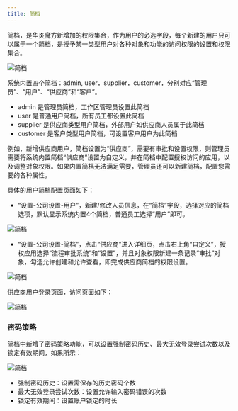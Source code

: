 ```yaml
---
title: 简档
---
```


简档，是华炎魔方新增加的权限集合，作为用户的必选字段，每个新建的用户只可以属于一个简档，是授予某一类型用户对各种对象和功能的访问权限的设置和权限集合。

![简档](/assets/workflow/profile_1.png)

系统内置四个简档：admin, user，supplier，customer，分别对应“管理员”、“用户”、“供应商”和“客户”。
- admin 是管理员简档，工作区管理员设置此简档
- user 是普通用户简档，所有员工都设置此简档
- supplier 是供应商类型用户简档，外部用户如供应商人员属于此简档
- customer 是客户类型用户简档，可设置客户用户为此简档

例如，新增供应商用户，简档设置为“供应商”，需要有审批和设置权限，则管理员需要将系统内置简档“供应商”设置为自定义，并在简档中配置授权访问的应用，以及调整对象权限。如果内置简档无法满足需要，管理员还可以新建简档，配置您需要的各种属性。

具体的用户简档配置页面如下：

- “设置-公司设置-用户”，新建/修改人员信息，在“简档”字段，选择对应的简档选项，默认显示系统内置4个简档，普通员工选择“用户”即可。

![简档](/assets/workflow/profile_2.png)

- “设置-公司设置-简档”，点击“供应商”进入详细页，点击右上角“自定义”，授权应用选择“流程审批系统”和“设置”，并且对象权限新建一条记录“审批”对象，勾选允许创建和允许查看，即完成供应商简档的权限设置。

![简档](/assets/workflow/profile_3.png)

供应商用户登录页面，访问页面如下：

![简档](/assets/workflow/profile_4.png)

### 密码策略

简档中新增了密码策略功能，可以设置强制密码历史、最大无效登录尝试次数以及锁定有效期间，如果所示：

![简档](/assets/workflow/profile_5.png)

- 强制密码历史：设置需保存的历史密码个数
- 最大无效登录尝试次数：设置允许输入密码错误的次数
- 锁定有效期间：设置账户锁定的时长
